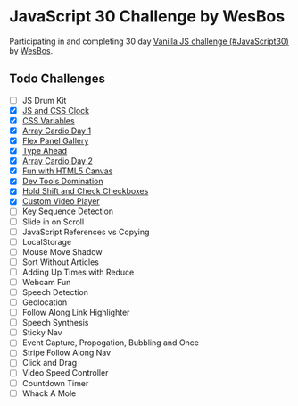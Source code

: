 # JavaScript 30 Challenge by WesBos

Participating in and completing 30 day [Vanilla JS challenge (#JavaScript30)](https://javascript30.com/) by [WesBos](https://wesbos.com/).

## Todo Challenges

- [ ] JS Drum Kit
- [x] [JS and CSS Clock](02-JS-CSS-Clock/index.html)
- [x] [CSS Variables](03-CSS-Variables/index.html)
- [x] [Array Cardio Day 1](04-Array-Cardio-1/index.html)
- [x] [Flex Panel Gallery](05-Flex-Gallery/index.html)
- [x] [Type Ahead](06-Type-Ahead/index.html)
- [x] [Array Cardio Day 2](07-Array-Cardio-2/index.html)
- [x] [Fun with HTML5 Canvas](08-HTML5-Canvas/index.html)
- [x] [Dev Tools Domination](09-Dev-Tools/index.html)
- [x] [Hold Shift and Check Checkboxes](10-Multiple-Check-Shift/index.html)
- [x] [Custom Video Player](11-Custome-Video-Player/index.html)
- [ ] Key Sequence Detection
- [ ] Slide in on Scroll
- [ ] JavaScript References vs Copying
- [ ] LocalStorage
- [ ] Mouse Move Shadow
- [ ] Sort Without Articles
- [ ] Adding Up Times with Reduce
- [ ] Webcam Fun
- [ ] Speech Detection
- [ ] Geolocation
- [ ] Follow Along Link Highlighter
- [ ] Speech Synthesis
- [ ] Sticky Nav
- [ ] Event Capture, Propogation, Bubbling and Once
- [ ] Stripe Follow Along Nav
- [ ] Click and Drag
- [ ] Video Speed Controller
- [ ] Countdown Timer
- [ ] Whack A Mole
